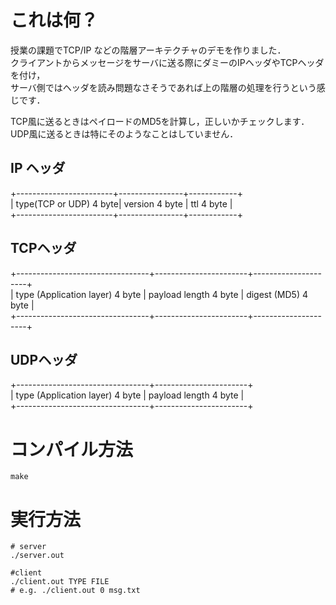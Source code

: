 # これは何？
授業の課題でTCP/IP などの階層アーキテクチャのデモを作りました．  
クライアントからメッセージをサーバに送る際にダミーのIPヘッダやTCPヘッダを付け，  
サーバ側ではヘッダを読み問題なさそうであれば上の階層の処理を行うという感じです．  
  
TCP風に送るときはペイロードのMD5を計算し，正しいかチェックします．  
UDP風に送るときは特にそのようなことはしていません．  

## IP ヘッダ
+------------------------+----------------+------------+  
| type(TCP or UDP) 4 byte| version 4 byte | ttl 4 byte |  
+------------------------+----------------+------------+  

## TCPヘッダ
+---------------------------------+-----------------------+---------------------+  
| type (Application layer) 4 byte | payload length 4 byte | digest (MD5) 4 byte |  
+---------------------------------+-----------------------+---------------------+  

## UDPヘッダ
+---------------------------------+-----------------------+  
| type (Application layer) 4 byte | payload length 4 byte |  
+---------------------------------+-----------------------+  

# コンパイル方法
```
make
```

# 実行方法
```
# server
./server.out

#client
./client.out TYPE FILE
# e.g. ./client.out 0 msg.txt
```
